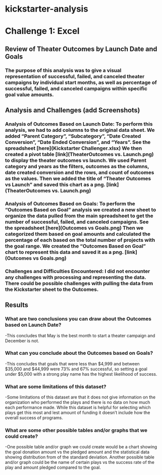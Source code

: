 # kickstarter-analysis
# Challenge 1: Excel
## Review of Theater Outcomes by Launch Date and Goals 
### The purpose of this analysis was to give a visual representation of successful, failed, and canceled theater campaigns by individual start months, as well as percentage of successful, failed, and canceled campaigns within specific goal value amounts. 
## Analysis and Challenges (add Screenshots)
### Analysis of Outcomes Based on Launch Date: To perform this analysis, we had to add columns to the original data sheet. We added “Parent Category”, “Subcategory”, “Date Created Conversion”, “Date Ended Conversion”, and “Years”. See the spreadsheet [here](Kickstarter Challenger.xlsx) We then created a pivot table [link](TheaterOutcomes vs. Launch.png) to display the theater outcomes vs launch. We used Parent category and years as the filters, outcomes as the columns, date created conversion and the rows, and count of outcomes as the values. Then we added the title of “Theater Outcomes vs Launch” and saved this chart as a png. [link](TheaterOutcomes vs. Launch.png)
### Analysis of Outcomes Based on Goals: To perform the “Outcomes Based on Goal” analysis we created a new sheet to organize the data pulled from the main spreadsheet to get the number of successful, failed, and canceled campaigns. See the spreadsheet [here](Outcomes vs Goals.png) Then we categorized them based on goal amounts and calculated the percentage of each based on the total number of projects with the goal range. We created the “Outcomes Based on Goal” chart to represent this data and saved it as a png. [link](Outcomes vs Goals.png)
### Challenges and Difficulties Encountered: I did not encounter any challenges with processing and representing the data. There could be possible challenges with pulling the data from the Kickstarter sheet to the Outcomes. 
## Results
### What are two conclusions you can draw about the Outcomes based on Launch Date? 
-This concludes that May is the best month to start a theater campaign and December is not. 
### What can you conclude about the Outcomes based on Goals? 
-This concludes that goals that were less than $4,999 and between $35,000 and $44,999 were 73% and 67% successful, so setting a goal under $5,000 with a strong play name has the highest likelihood of success.
### What are some limitations of this dataset? 
-Some limitations of this dataset are that it does not give information on the organization who performed the plays and there is no data on how much each performance made. While this dataset is helpful for selecting which plays get this most and lest amount of funding it doesn’t include how the overall success of programs. 
### What are some other possible tables and/or graphs that we could create? 
-One possible table and/or graph we could create would be a chart showing the goal donation amount vs the pledged amount and the statistical data showing distribution from of the standard deviation. Another possible table and/or graph could be the name of certain plays vs the success rate of the play and amount pledged compared to the goal.
